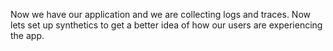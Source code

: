 Now we have our application and we are collecting logs and traces. Now lets set up synthetics to get a better idea of how our users are experiencing the app.
